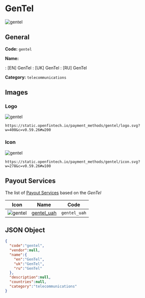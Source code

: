 
# GenTel 
![gentel](https://static.openfintech.io/payment_methods/gentel/logo.svg?w=400&c=v0.59.26#w200)  

## General 
**Code:** `gentel` 
 
**Name:** 
 
:	[EN] GenTel 
:	[UK] GenTel 
:	[RU] GenTel 
 
**Category:** `telecommunications` 
 

## Images 

### Logo 
![gentel](https://static.openfintech.io/payment_methods/gentel/logo.svg?w=400&c=v0.59.26#w200)  

```
https://static.openfintech.io/payment_methods/gentel/logo.svg?w=400&c=v0.59.26#w200
```  

### Icon 
![gentel](https://static.openfintech.io/payment_methods/gentel/icon.svg?w=278&c=v0.59.26#w100)  

```
https://static.openfintech.io/payment_methods/gentel/icon.svg?w=278&c=v0.59.26#w100
```  

## Payout Services 
 
The list of [Payout Services](/payout-services/) based on the _GenTel_ 

|Icon|Name|Code| 
|:---:|:---:|:---:| 
|![gentel](https://static.openfintech.io/payout_methods/gentel/icon.png?w=278&c=v0.59.26#w40) |[gentel_uah](/payout-services/gentel_uah/)|`gentel_uah`| 
 

## JSON Object 

```json
{
  "code":"gentel",
  "vendor":null,
  "name":{
    "en":"GenTel",
    "uk":"GenTel",
    "ru":"GenTel"
  },
  "description":null,
  "countries":null,
  "category":"telecommunications"
}
```  
